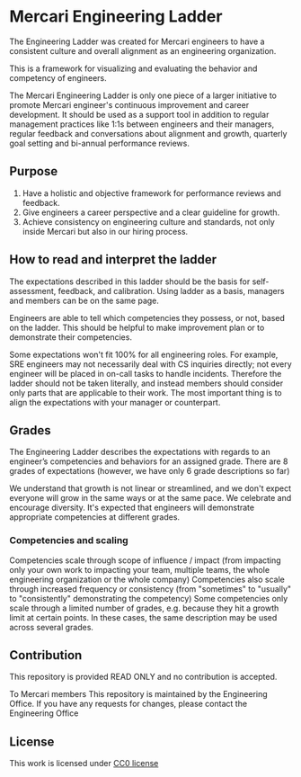 # Mercari Engineering Ladder

The Engineering Ladder was created for Mercari engineers to have a consistent culture and overall alignment as an engineering organization.

This is a framework for visualizing and evaluating the behavior and competency of engineers.

The Mercari Engineering Ladder is only one piece of a larger initiative to promote Mercari engineer's continuous improvement and career development. It should be used as a support tool in addition to regular management practices like 1:1s between engineers and their managers, regular feedback and conversations about alignment and growth, quarterly goal setting and bi-annual performance reviews.


## Purpose

1. Have a holistic and objective framework for performance reviews and feedback.
2. Give engineers a career perspective and a clear guideline for growth.
3. Achieve consistency on engineering culture and standards, not only inside Mercari but also in our hiring process.


## How to read and interpret the ladder

The expectations described in this ladder should be the basis for self-assessment, feedback, and calibration. Using ladder as a basis, managers and members can be on the same page.

Engineers are able to tell which competencies they possess, or not, based on the ladder. This should be helpful to make improvement plan or to demonstrate their competencies.

Some expectations won't fit 100% for all engineering roles. For example, SRE engineers may not necessarily deal with CS inquiries directly; not every engineer will be placed in on-call tasks to handle incidents. Therefore the ladder should not be taken literally, and instead members should consider only parts that are applicable to their work. The most important thing is to align the expectations with your manager or counterpart.


## Grades

The Engineering Ladder describes the expectations with regards to an engineer’s competencies and behaviors for an assigned grade. There are 8 grades of expectations (however, we have only 6 grade descriptions so far)

We understand that growth is not linear or streamlined, and we don't expect everyone will grow in the same ways or at the same pace. We celebrate and encourage diversity.
It's expected that engineers will demonstrate appropriate competencies at different grades.


### Competencies and scaling

Competencies scale through scope of influence / impact (from impacting only your own work to impacting your team, multiple teams, the whole engineering organization or the whole company)
Competencies also scale through increased frequency or consistency (from "sometimes" to "usually" to "consistently" demonstrating the competency)
Some competencies only scale through a limited number of grades, e.g. because they hit a growth limit at certain points. In these cases, the same description may be used across several grades.


## Contribution

This repository is provided READ ONLY and no contribution is accepted.

To Mercari members
This repository is maintained by the Engineering Office. If you have any requests for changes, please contact the Engineering Office


## License

This work is licensed under [CC0 license](https://creativecommons.org/share-your-work/public-domain/cc0/)
